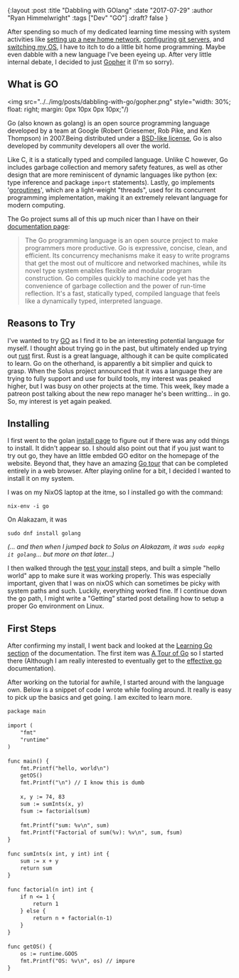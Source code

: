{:layout :post
:title  "Dabbling with GOlang"
:date "2017-07-29"
:author "Ryan Himmelwright"
:tags ["Dev" "GO"]
:draft? false
}

After spending so much of my dedicated learning time messing with system activities like [setting up a new home network](../issues-setting-up-ubiquiti-network/), [configuring git servers](../creating-a-git-remote/), and [switching my OS](../solus-to-fedora/), I have to itch to do a little bit home programming. Maybe even dabble with a new language I've been eyeing up. After very little internal debate, I decided to just [Gopher](https://golang.org) it (I'm so sorry).

<!-- more -->

## What is GO
<img src="../../img/posts/dabbling-with-go/gopher.png" style="width: 30%; float: right; margin: 0px 10px 0px 10px;"/)

Go (also known as golang) is an open source programming language developed by a team at Google (Robert Griesemer, Rob Pike, and Ken Thompson) in 2007.Being distributed under a [BSD-like license](https://golang.org/LICENSE), Go is also developed by community developers all over the world. 


Like C, it is a statically typed and compiled language. Unlike C however, Go includes garbage collection and memory safety features, as well as other design that are more reminiscent of dynamic languages like python (ex: type inference and package `import` statements). Lastly, go implements '[goroutines](https://tour.golang.org/concurrency/1)', which are a light-weight "threads", used for its concurrent programming implementation, making it an extremely relevant language for modern computing.

The Go project sums all of this up much nicer than I have on their [documentation page](https://golang.org/doc/):

> The Go programming language is an open source project to make programmers more productive.
>Go is expressive, concise, clean, and efficient. Its concurrency mechanisms make it easy to write programs that get the most out of multicore and networked machines, while its novel type system enables flexible and modular program construction. Go compiles quickly to machine code yet has the convenience of garbage collection and the power of run-time reflection. It's a fast, statically typed, compiled language that feels like a dynamically typed, interpreted language. 

## Reasons to Try
I've wanted to try [GO](https://golang.org/) as I find it to be an interesting potential language for myself. I thought about trying go in the past, but ultimately ended up trying out [rust](https://www.rust-lang.org/en-US/) first. Rust is a great language, although it can be quite complicated to learn. Go on the otherhand, is apparently a bit simplier and quick to grasp. When the Solus project announced that it was a language they are trying to fully support and use for build tools, my interest was peaked higher, but I was busy on other projects at the time. This week, Ikey made a patreon post talking about the new repo manager he's been writting... in go. So, my interest is yet again peaked.

## Installing
I first went to the golan [install page](https://golang.org/doc/install) to figure out if there was any odd things to install. It didn't appear so. I should also point out that if you just want to try out go, they have an little embded GO editor on the homepage of the website. Beyond that, they have an amazing [Go tour](https://tour.golang.org/welcome/1) that can be completed entirely in a web browser. After playing online for a bit, I decided I wanted to install it on my system.

I was on my NixOS laptop at the itme, so I installed go with the command: 

```
nix-env -i go
```

On Alakazam, it was

```
sudo dnf install golang
```

*(... and then when I jumped back to Solus on Alakazam, it was `sudo eopkg it golang`... but more on that later...)*

I then walked through the [test your install](https://golang.org/doc/install#testing) steps, and built a simple "hello world" app to make sure it was working properly. This was especially important, given that I was on nixOS which can sometimes be picky with system paths and such. Luckily, everything worked fine. If I continue down the go path, I might write a "Getting" started post detailing how to setup a proper Go environment on Linux.


## First Steps
After confirming my install, I went back and looked at the [Learning Go section](https://golang.org/doc/#learning) of the documentation. The first item was [A Tour of Go](https://tour.golang.org/welcome/1) so I started there (Although I am really interested to eventually get to the [effective go](https://golang.org/doc/effective_go.html) documentation).

After working on the tutorial for awhile, I started around with the language own.  Below is a snippet of code I wrote while fooling around. It really is easy to pick up the basics and get going. I am excited to learn more.

```
package main

import (
	"fmt"
	"runtime"
)

func main() {
	fmt.Printf("hello, world\n")
	getOS()
	fmt.Printf("\n") // I know this is dumb

	x, y := 74, 83
	sum := sumInts(x, y)
	fsum := factorial(sum)

	fmt.Printf("sum: %v\n", sum)
	fmt.Printf("Factorial of sum(%v): %v\n", sum, fsum)
}

func sumInts(x int, y int) int {
	sum := x + y
	return sum
}

func factorial(n int) int {
	if n <= 1 {
		return 1
	} else {
		return n + factorial(n-1)
	}
}

func getOS() {
	os := runtime.GOOS
	fmt.Printf("OS: %v\n", os) // impure
}

```
